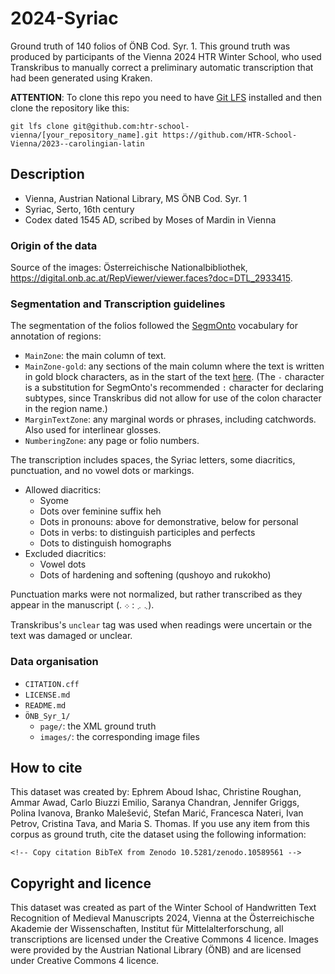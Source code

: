 # 2024-Syriac

Ground truth of 140 folios of ÖNB Cod. Syr. 1. This ground truth was produced by participants of the Vienna 2024 HTR Winter School, who used Transkribus to manually correct a preliminary automatic transcription that had been generated using Kraken.

**ATTENTION**: To clone this repo you need to have [Git LFS](https://git-lfs.com/) installed and then clone the repository like this:

```
git lfs clone git@github.com:htr-school-vienna/[your_repository_name].git https://github.com/HTR-School-Vienna/2023--carolingian-latin
```

<!-- Continue editing here -->

## Description

- Vienna, Austrian National Library, MS ÖNB Cod. Syr. 1
- Syriac, Serto, 16th century
- Codex dated 1545 AD, scribed by Moses of Mardin in Vienna

### Origin of the data

Source of the images: Österreichische Nationalbibliothek, https://digital.onb.ac.at/RepViewer/viewer.faces?doc=DTL_2933415.

### Segmentation and Transcription guidelines

The segmentation of the folios followed the [SegmOnto](https://segmonto.github.io/) vocabulary for annotation of regions: 

- `MainZone`: the main column of text.
- `MainZone-gold`: any sections of the main column where the text is written in gold block characters, as in the start of the text [here](https://digital.onb.ac.at/RepViewer/viewer.faces?doc=DTL_2933415&order=16). (The `-` character is a substitution for SegmOnto's recommended `:` character for declaring subtypes, since Transkribus did not allow for use of the colon character in the region name.)
- `MarginTextZone`: any marginal words or phrases, including catchwords. Also used for interlinear glosses.
- `NumberingZone`: any page or folio numbers.

The transcription includes spaces, the Syriac letters, some diacritics, punctuation, and no vowel dots or markings.

- Allowed diacritics:
  - Syome
  - Dots over feminine suffix heh
  - Dots in pronouns: above for demonstrative, below for personal
  - Dots in verbs: to distinguish participles and perfects
  - Dots to distinguish homographs
- Excluded diacritics:
  - Vowel dots
  - Dots of hardening and softening (qushoyo and rukokho)
 
Punctuation marks were not normalized, but rather transcribed as they appear in the manuscript (. ܆ ܇ : ܀).

Transkribus's `unclear` tag was used when readings were uncertain or the text was damaged or unclear.

### Data organisation

- `CITATION.cff`
- `LICENSE.md`
- `README.md`
- `ÖNB_Syr_1/`
  - `page/`: the XML ground truth
  - `images/`: the corresponding image files

## How to cite

This dataset was created by: Ephrem Aboud Ishac, Christine Roughan, Ammar Awad, Carlo Biuzzi Emilio, Saranya Chandran, Jennifer Griggs, Polina Ivanova, Branko Malešević, Stefan Marić, Francesca Nateri, Ivan Petrov, Cristina Tava, and Maria S. Thomas. If you use any item from this corpus as ground truth, cite the dataset using the following information:

```
<!-- Copy citation BibTeX from Zenodo 10.5281/zenodo.10589561 -->
```

## Copyright and licence
This dataset was created as part of the Winter School of Handwritten Text Recognition of Medieval Manuscripts 2024, Vienna at the Österreichische Akademie der Wissenschaften, Institut für Mittelalterforschung, all transcriptions are licensed under the Creative Commons 4 licence. Images were provided by the Austrian National Library (ÖNB) and are licensed under Creative Commons 4 licence.
